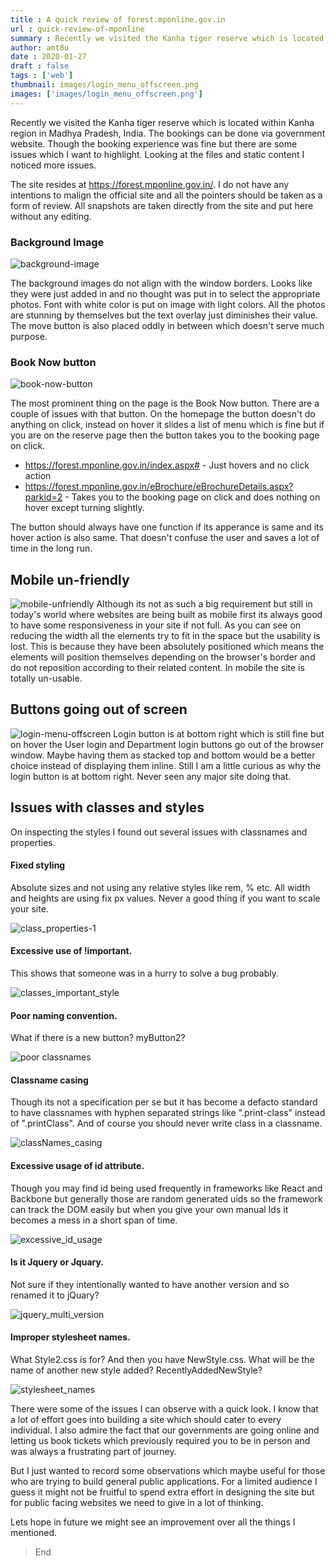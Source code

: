```yaml
---
title : A quick review of forest.mponline.gov.in
url : quick-review-of-mponline
summary : Recently we visited the Kanha tiger reserve which is located within Kanha region in Madhya Pradesh, India. The bookings can be done via government website.
author: amt8u
date : 2020-01-27
draft : false
tags : ['web']
thumbnail: images/login_menu_offscreen.png
images: ['images/login_menu_offscreen.png']
---
```


Recently we visited the Kanha tiger reserve which is located within Kanha region in Madhya Pradesh, India. The bookings can be done via government website. Though the booking experience was fine but there are some issues which I want to highlight. Looking at the files and static content I noticed more issues. 

The site resides at https://forest.mponline.gov.in/. I do not have any intentions to malign the official site and all the pointers should be taken as a form of review. All snapshots are taken directly from the site and put here without any editing.

### Background Image
![background-image](images/background_images.png)

The background images do not align with the window borders. Looks like they were just added in and no thought was put in to select the appropriate photos. Font with white color is put on image with light colors. All the photos are stunning by themselves but the text overlay just diminishes their value. The move button is also placed oddly in between which doesn't serve much purpose. 

### Book Now button

![book-now-button](images/book_now_button.png)

The most prominent thing on the page is the Book Now button. There are a couple of issues with that button. On the homepage the button doesn't do anything on click, instead on hover it slides a list of menu which is fine but if you are on the reserve page then the button takes you to the booking page on click.

* https://forest.mponline.gov.in/index.aspx# - Just hovers and no click action
* https://forest.mponline.gov.in/eBrochure/eBrochureDetails.aspx?parkid=2 - Takes you to the booking page on click and does nothing on hover except turning slightly.

The button should always have one function if its apperance is same and its hover action is also same. That doesn't confuse the user and saves a lot of time in the long run.

## Mobile un-friendly
![mobile-unfriendly](images/InstantGif_2020.01.13-23.03_01.gif)
Although its not as such a big requirement but still in today's world where websites are being built as mobile first its always good to have some responsiveness in your site if not full. As you can see on reducing the width all the elements try to fit in the space but the usability is lost. This is because they have been absolutely positioned which means the elements will position themselves depending on the browser's border and do not reposition according to their related content. In mobile the site is totally un-usable. 

## Buttons going out of screen
![login-menu-offscreen](images/login_menu_offscreen.png)
Login button is at bottom right which is still fine but on hover the User login and Department login buttons go out of the browser window. Maybe having them as stacked top and bottom would be a better choice instead of displaying them inline. Still I am a little curious as why the login button is at bottom right. Never seen any major site doing that.

## Issues with classes and styles
On inspecting the styles I found out several issues with classnames and properties.

#### Fixed styling 
Absolute sizes and not using any relative styles like rem, % etc. All width and heights are using fix px values. Never a good thing if you want to scale your site.

![class_properties-1](images/class_properties-1.png)

#### Excessive use of !important. 
This shows that someone was in a hurry to solve a bug probably.

![classes_important_style](images/classes_important_style.png)

#### Poor naming convention. 
What if there is a new button? myButton2?

![poor classnames](images/classNames.png)

#### Classname casing
Though its not a specification per se but it has become a defacto standard to have classnames with hyphen separated strings like ".print-class" instead of ".printClass". And of course you should never write class in a classname.

![classNames_casing](images/classNames_casing.png)

#### Excessive usage of id attribute. 
Though you may find id being used frequently in frameworks like React and Backbone but generally those are random generated uids so the framework can track the DOM easily but when you give your own manual Ids it becomes a mess in a short span of time.

![excessive_id_usage](images/excessive_id_usage.png)

#### Is it Jquery or Jquary. 
Not sure if they intentionally wanted to have another version and so renamed it to jQuary?

![jquery_multi_version](images/jquery_multi_version.png)

#### Improper stylesheet names. 
What Style2.css is for? And then you have NewStyle.css. What will be the name of another new style added? RecentlyAddedNewStyle?

![stylesheet_names](images/stylesheet_names.png)

There were some of the issues I can observe with a quick look. I know that a lot of effort goes into building a site which should cater to every individual. I also admire the fact that our governments are going online and letting us book tickets which previously required you to be in person and was always a frustrating part of journey.

But I just wanted to record some observations which maybe useful for those who are trying to build general public applications. For a limited audience I guess it might not be fruitful to spend extra effort in designing the site but for public facing websites we need to give in a lot of thinking. 

Lets hope in future we might see an improvement over all the things I mentioned.

> End